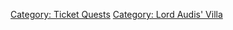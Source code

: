 [Category: Ticket Quests](Category:_Ticket_Quests "wikilink") [Category:
Lord Audis' Villa](Category:_Lord_Audis'_Villa "wikilink")

